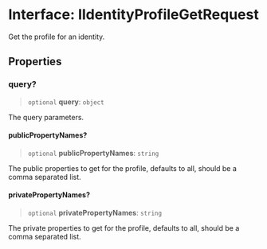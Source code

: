 # Interface: IIdentityProfileGetRequest

Get the profile for an identity.

## Properties

### query?

> `optional` **query**: `object`

The query parameters.

#### publicPropertyNames?

> `optional` **publicPropertyNames**: `string`

The public properties to get for the profile, defaults to all, should be a comma separated list.

#### privatePropertyNames?

> `optional` **privatePropertyNames**: `string`

The private properties to get for the profile, defaults to all, should be a comma separated list.
